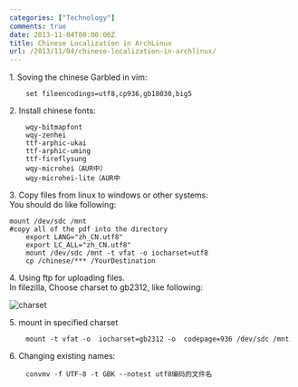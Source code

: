 ```yaml
---
categories: ["Technology"]
comments: true
date: 2013-11-04T00:00:00Z
title: Chinese Localization in ArchLinux
url: /2013/11/04/chinese-localization-in-archlinux/
---
```


1\. Soving the chinese Garbled in vim:

```
	set fileencodings=utf8,cp936,gb18030,big5
```

2\. Install chinese fonts:

```
	wqy-bitmapfont
	wqy-zenhei
	ttf-arphic-ukai
	ttf-arphic-uming
	ttf-fireflysung
	wqy-microhei（AUR中）
	wqy-microhei-lite（AUR中
```

3\. Copy files from linux to windows or other systems:     
You should do like following:    

```
mount /dev/sdc /mnt
#copy all of the pdf into the directory
	export LANG="zh_CN.utf8"
	export LC_ALL="zh_CN.utf8"
	mount /dev/sdc /mnt -t vfat -o iocharset=utf8
	cp /chinese/*** /YourDestination
```

4\. Using ftp for uploading files.    
In filezilla, Choose charset to gb2312, like following:

![charset](/images/charset.jpg "Charset gb2312")

5\. mount in specified charset

```
	mount -t vfat -o  iocharset=gb2312 -o  codepage=936 /dev/sdc /mnt
```

6\. Changing existing names:

```
	convmv -f UTF-8 -t GBK --notest utf8编码的文件名
```



